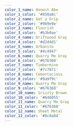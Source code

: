 ```yaml
---
color_1_name: Honest Abe
color_1_color: '#858a8c'
color_2_name: Get a Grip
color_2_color: '#9b9e9e'
color_3_name: Flourish
color_3_color: '#b3b0ae'
color_4_name: Driftwood Gray
color_4_color: '#d2d4d1'
color_5_name: Urbanite
color_5_color: '#4c4947'
color_6_name: Quarry Me Gray
color_6_color: '#676360'
color_7_name: Timbermine
color_7_color: '#7c7871'
color_8_name: Cementacious
color_8_color: '#9a9f9c'
color_9_name: Quarry Me Gray
color_9_color: '#676360'
color_10_name: Grizzly Brown
color_10_color: '#646055'
color_11_name: Quarry Me Gray
color_11_color: '#676360'
color_12_name: Sheet Metal
color_12_color: '#8c8a84'
---
```

